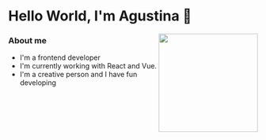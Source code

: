 # Hello World, I'm Agustina 👋

<img src="https://media.giphy.com/media/UVo2C3sfjWOyOpwc2y/giphy.gif" height="200" align="right">

### About me

- I'm a frontend developer
- I'm currently working with React and Vue.
- I'm a creative person and I have fun developing


<!--
**AgustinaGF/AgustinaGF** is a ✨ _special_ ✨ repository because its `README.md` (this file) appears on your GitHub profile.

Here are some ideas to get you started:

- 🔭 I’m currently working on ...
- 🌱 I’m currently learning ...
- 👯 I’m looking to collaborate on ...
- 🤔 I’m looking for help with ...
- 💬 Ask me about ...
- 📫 How to reach me: ...
- 😄 Pronouns: ...
- ⚡ Fun fact: ...
-->
